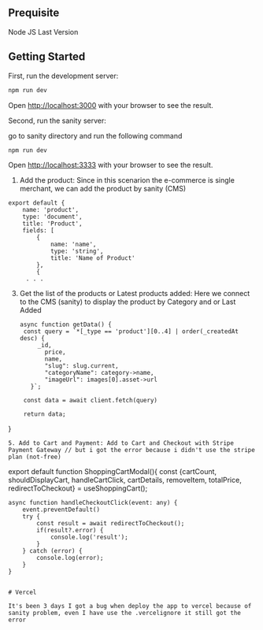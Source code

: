 ## Prequisite
Node JS Last Version

## Getting Started

First, run the development server:

```bash
npm run dev
```

Open [http://localhost:3000](http://localhost:3000) with your browser to see the result.

Second, run the sanity server:

go to sanity directory and run the following command

```bash
npm run dev
```
Open [http://localhost:3333](http://localhost:3333) with your browser to see the result.

1. Add the product: Since in this scenarion the e-commerce is single merchant, we can add the product by sanity (CMS)
```
export default {
    name: 'product',
    type: 'document',
    title: 'Product',
    fields: [
        {
            name: 'name',
            type: 'string',
            title: 'Name of Product'
        },
        {
     . . .
```
3. Get the list of the products or Latest products added: Here we connect to the CMS (sanity) to display the product by Category and or Last Added
   ```
   async function getData() {
    const query = `*[_type == 'product'][0..4] | order(_createdAt desc) {
        _id,
          price,
          name,
          "slug": slug.current,
          "categoryName": category->name,
          "imageUrl": images[0].asset->url
      }`;

    const data = await client.fetch(query)

    return data;
  }
```
5. Add to Cart and Payment: Add to Cart and Checkout with Stripe Payment Gateway // but i got the error because i didn't use the stripe plan (not-free)
```
export default function ShoppingCartModal(){
    const {cartCount, shouldDisplayCart, handleCartClick, cartDetails, removeItem, totalPrice, redirectToCheckout} = useShoppingCart();

    async function handleCheckoutClick(event: any) {
        event.preventDefault()
        try {
            const result = await redirectToCheckout();
            if(result?.error) {
                console.log('result');
            }
        } catch (error) {
            console.log(error);
        }
    }
```

# Vercel

It's been 3 days I got a bug when deploy the app to vercel because of sanity problem, even I have use the .vercelignore it still got the error

